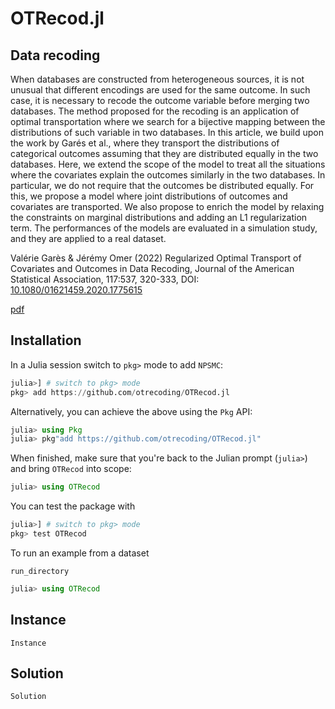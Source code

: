 # OTRecod.jl

## Data recoding

When databases are constructed from heterogeneous sources,
it is not unusual that different encodings are used for the same
outcome. In such case, it is necessary to recode the outcome variable
before merging two databases. The method proposed for the recoding
is an application of optimal transportation where we search for a
bijective mapping between the distributions of such variable in two
databases. In this article, we build upon the work by Garés et al.,
where they transport the distributions of categorical outcomes
assuming that they are distributed equally in the two databases.
Here, we extend the scope of the model to treat all the situations
where the covariates explain the outcomes similarly in the two
databases. In particular, we do not require that the outcomes be
distributed equally. For this, we propose a model where joint
distributions of outcomes and covariates are transported. We also
propose to enrich the model by relaxing the constraints on marginal
distributions and adding an L1 regularization term. The performances
of the models are evaluated in a simulation study, and they are
applied to a real dataset. 

Valérie Garès & Jérémy Omer (2022) Regularized Optimal Transport of Covariates and Outcomes in Data Recoding, Journal of the American Statistical Association, 117:537, 320-333, DOI: [10.1080/01621459.2020.1775615](https://doi.org/10.1080/01621459.2020.1775615)

[pdf](https://hal.archives-ouvertes.fr/hal-02123109/file/OTRecoding.pdf)


## Installation

In a Julia session switch to `pkg>` mode to add `NPSMC`:

```julia
julia>] # switch to pkg> mode
pkg> add https://github.com/otrecoding/OTRecod.jl
```

Alternatively, you can achieve the above using the `Pkg` API:

```julia
julia> using Pkg
julia> pkg"add https://github.com/otrecoding/OTRecod.jl"
```

When finished, make sure that you're back to the Julian prompt (`julia>`)
and bring `OTRecod` into scope:

```julia
julia> using OTRecod
```

You can test the package with

```julia
julia>] # switch to pkg> mode
pkg> test OTRecod
```

To run an example from a dataset

```@docs
run_directory
```

```julia
julia> using OTRecod
```

## Instance

```@docs
Instance
```

## Solution

```@docs
Solution
```
